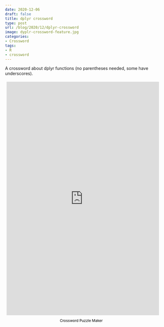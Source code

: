 ```yaml
---
date: 2020-12-06
draft: false
title: dplyr crossword
type: post
url: /blog/2020/12/dplyr-crossword
image: dyplr-crossword-feature.jpg
categories:
- Crossword
tags:
- R
- crossword
---
```

A crossword about dplyr functions (no parentheses needed, some have underscores).
<div style="margin:auto; display:flex; flex-direction:column; height:800px; max-width:800px">
    <iframe src="https://crosswordlabs.com/embed/2020-12-03-569" style="flex:1; width:100%; padding:5px 0px 0 5px; border:0px; "></iframe>
    <a target="_blank" style="align-self:center; font-size:12px; color:black; padding-top:10px; text-decoration:none;text-align:center" href="https://crosswordlabs.com">Crossword Puzzle Maker</a>
</div>